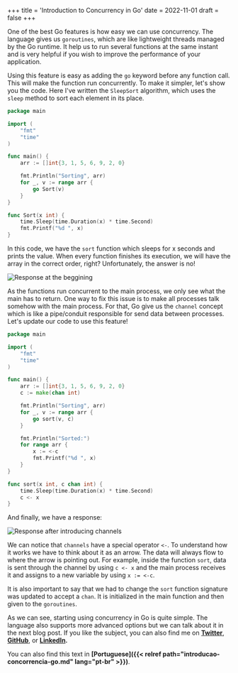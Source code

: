 +++
title = 'Introduction to Concurrency in Go'
date = 2022-11-01
draft = false
+++

One of the best Go features is how easy we can use concurrency. The language gives us `goroutines`, which are like lightweight threads managed by the Go runtime. It help us to run several functions at the same instant and is very helpful if you wish to improve the performance of your application.

Using this feature is easy as adding the `go` keyword before any function call. This will make the function run concurrently. To make it simpler, let's show you the code. Here I've written the `SleepSort` algorithm, which uses the `sleep` method to sort each element in its place.

```go
package main

import (
	"fmt"
	"time"
)

func main() {
	arr := []int{3, 1, 5, 6, 9, 2, 0}

	fmt.Println("Sorting", arr)
	for _, v := range arr {
		go Sort(v)
	}
}

func Sort(x int) {
	time.Sleep(time.Duration(x) * time.Second)
	fmt.Printf("%d ", x)
}
```

In this code, we have the `sort` function which sleeps for x seconds and prints the value. When every function finishes its execution, we will have the array in the correct order, right? Unfortunately, the answer is no!


![Response at the beggining](https://dev-to-uploads.s3.amazonaws.com/uploads/articles/t5lxza9xm8x7f5zjfgu8.png)

As the functions run concurrent to the main process, we only see what the main has to return. One way to fix this issue is to make all processes talk somehow with the main process. For that, Go give us the `channel` concept which is like a pipe/conduit responsible for send data between processes. Let's update our code to use this feature!

```go
package main

import (
	"fmt"
	"time"
)

func main() {
	arr := []int{3, 1, 5, 6, 9, 2, 0}
	c := make(chan int)

	fmt.Println("Sorting", arr)
	for _, v := range arr {
		go sort(v, c)
	}

	fmt.Println("Sorted:")
	for range arr {
		x := <-c
		fmt.Printf("%d ", x)
	}
}

func sort(x int, c chan int) {
	time.Sleep(time.Duration(x) * time.Second)
	c <- x
}
```

And finally, we have a response:

![Response after introducing channels](https://dev-to-uploads.s3.amazonaws.com/uploads/articles/m3i1ne5hhsdyul34eoh9.png)

We can notice that `channels` have a special operator `<-`. To understand how it works we have to think about it as an arrow. The data will always flow to where the arrow is pointing out. For example, inside the function `sort`, data is sent through the channel by using `c <- x` and the main process receives it and assigns to a new variable by using `x := <-c`.

It is also important to say that we had to change the `sort` function signature was updated to accept a `chan`. It is initialized in the main function and then given to the `goroutines`.

As we can see, starting using concurrency in Go is quite simple. The language also supports more advanced options but we can talk about it in the next blog post. If you like the subject, you can also find me on **[Twitter](https://twitter.com/mfbmina)**, **[GitHub](https://github.com/mfbmina)**, or **[LinkedIn](https://www.linkedin.com/in/mfbmina/).**

You can also find this text in **[Portuguese]({{< relref path="introducao-concorrencia-go.md" lang="pt-br" >}})**.
